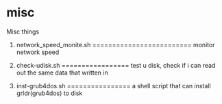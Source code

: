 misc
====

Misc things

1. network_speed_monite.sh
=========================
monitor network speed

2. check-udisk.sh
=================
test u disk, check if i can read out the same data that written in

3. inst-grub4dos.sh
================
a shell script that can install grldr(grub4dos) to disk
